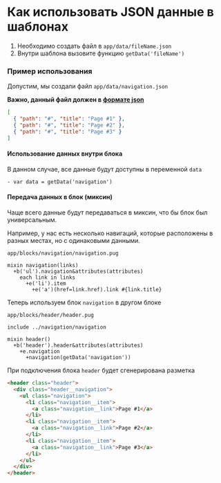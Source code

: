 # Как использовать JSON данные в шаблонах

1) Необходимо создать файл в `app/data/fileName.json`
2) Внутри шаблона вызовите функцию `getData('fileName')`

### Пример использования

Допустим, мы создали файл `app/data/navigation.json`

**Важно, данный файл должен в [формате json](http://learn.javascript.ru/json)**

```json
[
  { "path": "#", "title": "Page #1" },
  { "path": "#", "title": "Page #2" },
  { "path": "#", "title": "Page #3" }
]
```

#### Использование данных внутри блока
В данном случае, все данные будут доступны в переменной `data`

```jade
- var data = getData('navigation')
```

#### Передача данных в блок (миксин)
Чаще всего данные будут передаваться в миксин, что бы блок был универсальным.

Например, у нас есть несколько навигаций, которые расположены в разных местах, но с одинаковыми данными.

`app/blocks/navigation/navigation.pug`

```jade
mixin navigation(links)
  +b('ul').navigation&attributes(attributes)
    each link in links
      +e('li').item
        +e('a')(href=link.href).link #{link.title}
```

Теперь используем блок `navigation` в другом блоке

`app/blocks/header/header.pug`

```jade
include ../navigation/navigation

mixin header()
  +b('header').header&attributes(attributes)
    +e.navigation
      +navigation(getData('navigation'))
```

При подключения блока `header` будет сгенерирована разметка

```html
<header class="header">
  <div class="header__navigation">
    <ul class="navigation">
      <li class="navigation__item">
        <a class="navigation__link">Page #1</a>
      </li>
      <li class="navigation__item">
        <a class="navigation__link">Page #2</a>
      </li>
      <li class="navigation__item">
        <a class="navigation__link">Page #3</a>
      </li>
    </ul>
  </div>
</header>
```

